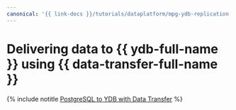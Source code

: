 ```yaml
---
canonical: '{{ link-docs }}/tutorials/dataplatform/mpg-ydb-replication'
---
```


# Delivering data to {{ ydb-full-name }} using {{ data-transfer-full-name }}

{% include notitle [PostgreSQL to YDB with Data Transfer](../../_tutorials/dataplatform/data-transfer-mpg-ydb.md) %}
